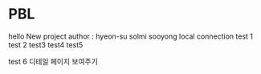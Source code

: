# PBL
hello
New project 
author : hyeon-su solmi sooyong
local connection
test 1 test 2 test3 test4 test5

test 6 디테일 페이지 보여주기